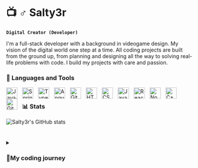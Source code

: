# 📺 ♂️ Salty3r
**`Digital Creator (Developer)`**
<p>I'm a full-stack developer with a background in videogame design. My vision of the digital world one step at a time. All coding projects are built from the ground up, from planning and designing all the way to solving real-life problems with code. I build my projects with care and passion. </p>

### 🧰 Languages and Tools

<img align="left" alt="Java" width="30px" style="padding-right:10px;" src="https://cdn.jsdelivr.net/gh/devicons/devicon/icons/java/java-original.svg"/>
<img align="left" alt="Spring" width="30px" style="padding-right:10px;" src="https://cdn.jsdelivr.net/gh/devicons/devicon/icons/spring/spring-original.svg" />
<img align="left" alt="TypeScript" width="30px" style="padding-right:10px;" src="https://cdn.jsdelivr.net/gh/devicons/devicon/icons/typescript/typescript-plain.svg" />
<img align="left" alt="Angular" width="30px" style="padding-right:10px;" src="https://cdn.jsdelivr.net/gh/devicons/devicon/icons/angularjs/angularjs-plain.svg" />
<img align="left" alt="Git" width="30px" style="padding-right:10px;" src="https://cdn.jsdelivr.net/gh/devicons/devicon/icons/git/git-original.svg" />
<img align="left" alt="HTML" width="30px" style="padding-right:10px;" src="https://cdn.jsdelivr.net/gh/devicons/devicon/icons/html5/html5-plain.svg" />
<img align="left" alt="CSS" width="30px" style="padding-right:10px;" src="https://cdn.jsdelivr.net/gh/devicons/devicon/icons/css3/css3-plain.svg" />
<img align="left" alt="JavaScript" width="30px" style="padding-right:10px;" src="https://cdn.jsdelivr.net/gh/devicons/devicon/icons/javascript/javascript-plain.svg" />
<img align="left" alt="React" width="30px" style="padding-right:10px;" src="https://cdn.jsdelivr.net/gh/devicons/devicon/icons/react/react-original.svg" />
<img align="left" alt="NodeJS" width="30px" style="padding-right:10px;" src="https://cdn.jsdelivr.net/gh/devicons/devicon/icons/nodejs/nodejs-original.svg" />
<img align="left" alt="C++" width="30px" style="padding-right:10px;" src="https://cdn.jsdelivr.net/gh/devicons/devicon/icons/cplusplus/cplusplus-line.svg" />
<img align="left" alt="GitHub" width="30px" style="padding-right:10px;" src="https://cdn.jsdelivr.net/gh/devicons/devicon/icons/github/github-original.svg" />
<br />

### 📊 Stats

![Salty3r's GitHub stats](https://github-readme-stats.vercel.app/api?username=salty3r_icons=true&theme=gruvbox)

#
<details>
 <summary><h3>👨‍My coding journey</h3></summary>
   I started my coding journey as a naive videogame designer student with a passion to learn. I built my projects in Unreal Engine and Unity so I studied C++ and important 3D programs like Substance painter, blender, Zbrush and 3dsMAX. However, I had another desire I had been pursuing throughout this time: music production. I invested 2 years in studying the market and creating LPs with other spanish artists. But I have always liked to think about my career in the long run, I was not earning enough from it, and I decided to go back to coding. This time as a full stack developer, as that was another interest I discovered when I was studying C++. I decided on this path since the beginning of 2023 and that has been my focus ever since. Don't wait, because I'm coming. 


